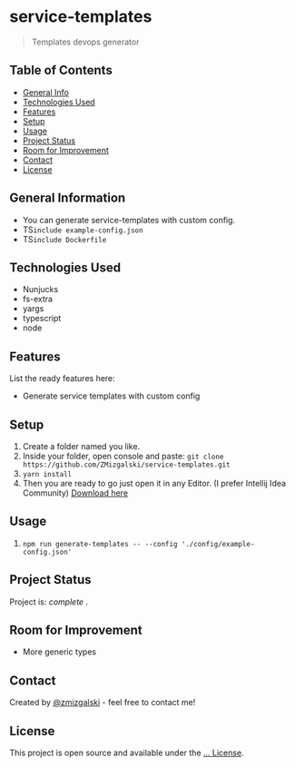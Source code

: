 # service-templates
> Templates devops generator

## Table of Contents
* [General Info](#general-information)
* [Technologies Used](#technologies-used)
* [Features](#features)
* [Setup](#setup)
* [Usage](#usage)
* [Project Status](#project-status)
* [Room for Improvement](#room-for-improvement)
* [Contact](#contact)
* [License](#license)

## General Information
- You can generate service-templates with custom config.
- TS``` include example-config.json ```
- TS``` include Dockerfile ```

## Technologies Used
- Nunjucks
- fs-extra
- yargs
- typescript
- node

## Features
List the ready features here:
- Generate service templates with custom config

## Setup
1. Create a folder named you like.
2. Inside your folder, open console and paste: `git clone https://github.com/ZMizgalski/service-templates.git`
3. `yarn install`
4. Then you are ready to go just open it in any Editor. (I prefer Intellij Idea Community) [Download here](https://www.jetbrains.com/idea/download/#section=windows)

## Usage
1. `npm run generate-templates -- --config './config/example-config.json'`

## Project Status
Project is:  _complete_ .

## Room for Improvement
- More generic types

## Contact
Created by [@zmizgalski](https://zmizgalski.github.io/) - feel free to contact me!

## License
This project is open source and available under the [... License](https://github.com/ZMizgalski/service-templates/blob/main/LICENSE).
